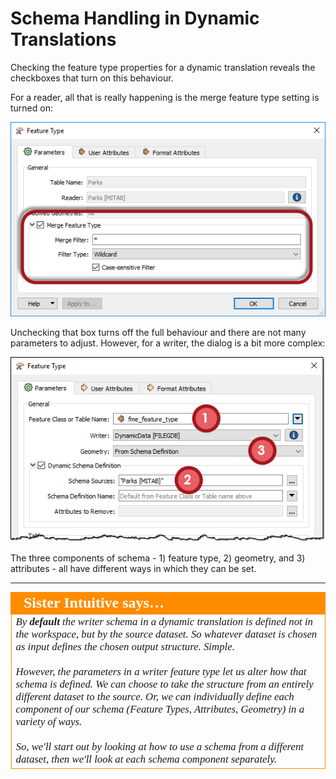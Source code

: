 # Schema Handling in Dynamic Translations #

Checking the feature type properties for a dynamic translation reveals the checkboxes that turn on this behaviour.

For a reader, all that is really happening is the merge feature type setting is turned on:

![](./Images/Img3.041.DynamicReaderFTDialog.png)

Unchecking that box turns off the full behaviour and there are not many parameters to adjust. However, for a writer, the dialog is a bit more complex:

![](./Images/Img3.042.DynamicWriterFTDialog.png)

The three components of schema - 1) feature type, 2) geometry, and 3) attributes - all have different ways in which they can be set.

---

<table style="border-spacing: 0px">
<tr>
<td style="vertical-align:middle;background-color:darkorange;border: 2px solid darkorange">
<i class="fa fa-quote-left fa-lg fa-pull-left fa-fw" style="color:white;padding-right: 12px;vertical-align:text-top"></i>
<span style="color:white;font-size:x-large;font-weight: bold;font-family:serif">Sister Intuitive says…</span>
</td>
</tr>

<tr>
<td style="border: 1px solid darkorange">
<span style="font-family:serif; font-style:italic; font-size:larger">
By <strong>default</strong> the writer schema in a dynamic translation is defined not in the workspace, but by the source dataset. So whatever dataset is chosen as input defines the chosen output structure. Simple.
<br><br>However, the parameters in a writer feature type let us alter how that schema is defined. We can choose to take the structure from an entirely different dataset to the source. Or, we can individually define each component of our schema (Feature Types, Attributes, Geometry) in a variety of ways. 
<br><br>So, we'll start out by looking at how to use a schema from a different dataset, then we'll look at each schema component separately.
</span>
</td>
</tr>
</table>
